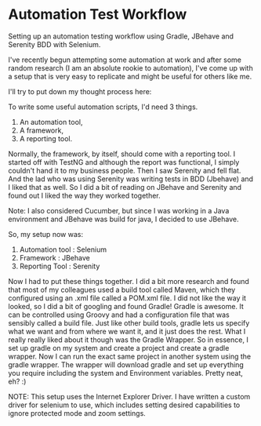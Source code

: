 # Automation Test Workflow
Setting up an automation testing workflow using Gradle, JBehave and Serenity BDD with Selenium.

I've recently begun attempting some automation at work and after some random research (I am an absolute rookie to automation), I've come up with a setup that is very easy to replicate and might be useful for others like me.

I'll try to put down my thought process here:

To write some useful automation scripts, I'd need 3 things.
1.  An automation tool,
2.  A framework,
3.  A reporting tool.

Normally, the framework, by itself, should come with a reporting tool. I started off with TestNG and although the report was functional, I simply couldn't hand it to my business people. Then I saw Serenity and fell flat. And the lad who was using Serenity was writing tests in BDD (Jbehave) and I liked that as well. So I did a bit of reading on JBehave and Serenity and found out I liked the way they worked together.

Note: I also considered Cucumber, but since I was working in a Java environment and JBehave was build for java, I decided to use JBehave.

So, my setup now was:
1.  Automation tool :   Selenium
2.  Framework       :   JBehave
2.  Reporting Tool  :   Serenity

Now I had to put these things together.
I did a bit more research and found that most of my colleagues used a build tool called Maven, which they configured using an .xml file called a POM.xml file. I did not like the way it looked, so I did a bit of googling and found Gradle!
Gradle is awesome. It can be controlled using Groovy and had a configuration file that was sensibly called a build file.
Just like other build tools, gradle lets us specify what we want and from where we want it, and it just does the rest. What I really really liked about it though was the Gradle Wrapper. So in essence, I set up gradle on my system and create a project and create a gradle wrapper. Now I can run the exact same project in another system using the gradle wrapper. The wrapper will download gradle and set up everything you require including the system and Environment variables. Pretty neat, eh? :)

NOTE: This setup uses the Internet Explorer Driver. I have written a custom driver for selenium to use, which includes setting desired capabilities to ignore protected mode and zoom settings.
